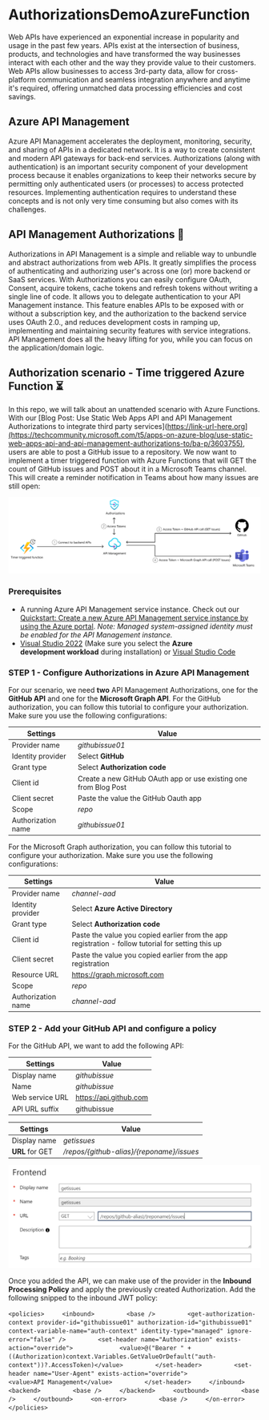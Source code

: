 # AuthorizationsDemoAzureFunction
Web APIs have experienced an exponential increase in popularity and usage in the past few years. APIs exist at the intersection of business, products, and technologies and have transformed the way businesses interact with each other and the way they provide value to their customers. Web APIs allow businesses to access 3rd-party data, allow for cross-platform communication and seamless integration anywhere and anytime it's required, offering unmatched data processing efficiencies and cost savings.

## Azure API Management
Azure API Management accelerates the deployment, monitoring, security, and sharing of APIs in a dedicated network. It is a way to create consistent and modern API gateways for back-end services. Authorizations (along with authentication) is an important security component of your development process because it enables organizations to keep their networks secure by permitting only authenticated users (or processes) to access protected resources. Implementing authentication requires to understand these concepts and is not only very time consuming but also comes with its challenges.

## API Management Authorizations 🚀
Authorizations in API Management is a simple and reliable way to unbundle and abstract authorizations from web APIs. It greatly simplifies the process of authenticating and authorizing user's across one (or) more backend or SaaS services. With Authorizations you can easily configure OAuth, Consent, acquire tokens, cache tokens and refresh tokens without writing a single line of code. It allows you to delegate authentication to your API Management instance. This feature enables APIs to be exposed with or without a subscription key, and the authorization to the backend service uses OAuth 2.0., and reduces development costs in ramping up, implementing and maintaining security features with service integrations. API Management does all the heavy lifting for you, while you can focus on the application/domain logic.

## Authorization scenario - Time triggered Azure Function ⏳
In this repo, we will talk about an unattended scenario with Azure Functions. With our [Blog Post: Use Static Web Apps API and API Management Authorizations to integrate third party services](https://link-url-here.org](https://techcommunity.microsoft.com/t5/apps-on-azure-blog/use-static-web-apps-api-and-api-management-authorizations-to/ba-p/3603755), users are able to post a GitHub issue to a repository. We now want to implement a timer triggered function with Azure Functions that will GET the count of GitHub issues and POST about it in a Microsoft Teams channel. This will create a reminder notification in Teams about how many issues are still open:

![Unattended Scenario](media/scenariooverview.png)

### Prerequisites

- A running Azure API Management service instance. Check out our [Quickstart: Create a new Azure API Management service instance by using the Azure portal](https://learn.microsoft.com/en-us/azure/api-management/get-started-create-service-instance). *Note: Managed system-assigned identity must be enabled for the API Management instance.*
- [Visual Studio 2022](https://azure.microsoft.com/downloads/) (Make sure you select the **Azure development workload** during installation) or [Visual Studio Code](https://code.visualstudio.com/)

### STEP 1 - Configure Authorizations in Azure API Management
For our scenario, we need **two** API Management Authorizations, one for the **GitHub API** and one for the **Microsoft Graph API**. For the GitHub authorization, you can follow this tutorial to configure your authorization. Make sure you use the following configurations:

| Settings | Value |
| ----------- | ----------- |
| Provider name | *githubissue01* |
| Identity provider | Select **GitHub** |
| Grant type | Select **Authorization code** |
| Client id | Create a new GitHub OAuth app or use existing one from Blog Post |
| Client secret | Paste the value the GitHub Oauth app |
| Scope | *repo* |
| Authorization name | *githubissue01* |

For the Microsoft Graph authorization, you can follow this tutorial to configure your authorization. Make sure you use the following configurations:

| Settings | Value |
| ----------- | ----------- |
| Provider name | *channel-aad* |
| Identity provider | Select **Azure Active Directory** |
| Grant type | Select **Authorization code** |
| Client id | Paste the value you copied earlier from the app registration - follow tutorial for setting this up |
| Client secret | Paste the value you copied earlier from the app registration |
| Resource URL | https://graph.microsoft.com |
| Scope | *repo* |
| Authorization name | *channel-aad* |

### STEP 2 - Add your GitHub API and configure a policy
For the GitHub API, we want to add the following API:

| Settings | Value |
| ----------- | ----------- |
| Display name | *githubissue* |
| Name | *githubissue* |
| Web service URL | https://api.github.com |
| API URL suffix | githubissue |

| Settings | Value |
| ----------- | ----------- |
| Display name | *getissues* |
| **URL** for GET | */repos/{github-alias}/{reponame}/issues* |

![Frontend Git](media/GETGitHub.png)

Once you added the API, we can make use of the provider in the **Inbound Processing Policy** and apply the previously created Authorization. Add the following snipped to the inbound JWT policy:

`
<policies>
    <inbound>
        <base />
        <get-authorization-context provider-id="githubissue01" authorization-id="githubissue01" context-variable-name="auth-context" identity-type="managed" ignore-error="false" />
        <set-header name="Authorization" exists-action="override">
            <value>@("Bearer " + ((Authorization)context.Variables.GetValueOrDefault("auth-context"))?.AccessToken)</value>
        </set-header>
        <set-header name="User-Agent" exists-action="override">
            <value>API Management</value>
        </set-header>
    </inbound>
    <backend>
        <base />
    </backend>
    <outbound>
        <base />
    </outbound>
    <on-error>
        <base />
    </on-error>
</policies>
`